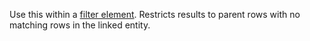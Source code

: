 Use this within a [filter element](../filter.md). Restricts results to parent rows with no matching rows in the linked entity.